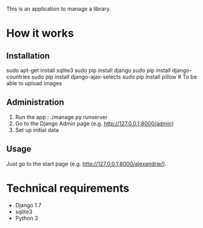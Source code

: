 This is an application to manage a library.

How it works
============

Installation
------------
sudo apt-get install sqlite3
sudo pip install django
sudo pip install django-countries
sudo pip install django-ajax-selects
sudo pip install pillow # To be able to upload images

Administration
--------------
1. Run the app : ./manage.py runserver
2. Go to the Django Admin page (e.g. http://127.0.0.1:8000/admin)
3. Set up initial data

Usage
-----
Just go to the start page (e.g. http://127.0.0.1:8000/alexandrie/).

Technical requirements
======================
* Django 1.7
* sqlite3
* Python 3